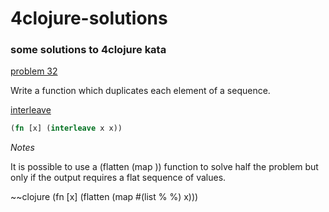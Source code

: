 # 4clojure-solutions
### some solutions to 4clojure kata

[problem 32](https://4clojure.com/problem/32)

Write a function which duplicates each element of a sequence.

[interleave](https://clojuredocs.org/clojure.core/interleave)

~~~clojure
(fn [x] (interleave x x))
~~~

_Notes_

It is possible to use a (flatten (map )) function to solve half the problem but only if the output requires a flat sequence of values.

~~clojure
(fn [x] (flatten (map #(list % %) x)))
~~~
